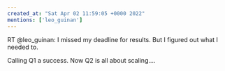 ```yaml
---
created_at: "Sat Apr 02 11:59:05 +0000 2022"
mentions: ['leo_guinan']
---
```


RT @leo_guinan: I missed my deadline for results. But I figured out what I needed to.

Calling Q1 a success. Now Q2 is all about scaling.…